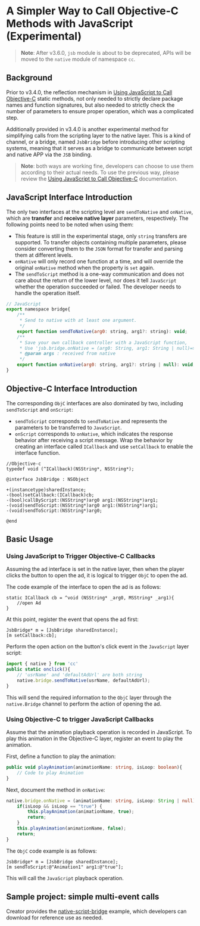 # A Simpler Way to Call Objective-C Methods with JavaScript (Experimental)

> **Note**: After v3.6.0, `jsb` module is about to be deprecated, APIs will be moved to the `native` module of namespace `cc`.

## Background

Prior to v3.4.0, the reflection mechanism in [Using JavaScript to Call Objective-C](./oc-reflection.md) static methods, not only needed to strictly declare package names and function signatures, but also needed to strictly check the number of parameters to ensure proper operation, which was a complicated step.

Additionally provided in v3.4.0 is another experimental method for simplifying calls from the scripting layer to the native layer. This is a kind of channel, or a bridge, named `JsbBridge` before introducing other scripting systems, meaning that it serves as a bridge to communicate between script and native APP via the `JSB` binding.

> **Note**: both ways are working fine, developers can choose to use them according to their actual needs. To use the previous way, please review the  [Using JavaScript to Call Objective-C](./oc-reflection.md) documentation.

## JavaScript Interface Introduction

The only two interfaces at the scripting level are `sendToNative` and `onNative`, which are **transfer** and **receive native layer** parameters, respectively. The following points need to be noted when using them:

- This feature is still in the experimental stage, only `string` transfers are supported. To transfer objects containing multiple parameters, please consider converting them to the `JSON` format for transfer and parsing them at different levels.
- `onNative` will only record one function at a time, and will override the original `onNative` method when the property is `set` again.
- The `sendToScript` method is a one-way communication and does not care about the return of the lower level, nor does it tell `JavaScript` whether the operation succeeded or failed. The developer needs to handle the operation itself.

```js
// JavaScript
export namespace bridge{
    /**
     * Send to native with at least one argument.
     */
    export function sendToNative(arg0: string, arg1?: string): void;
    /**
     * Save your own callback controller with a JavaScript function,
     * Use 'jsb.bridge.onNative = (arg0: String, arg1: String | null)=>{...}'
     * @param args : received from native
     */
    export function onNative(arg0: string, arg1?: string | null): void;
}
```

## Objective-C Interface Introduction

The corresponding `ObjC` interfaces are also dominated by two, including `sendToScript` and `onScript`:

- `sendToScript` corresponds to `sendToNative` and represents the parameters to be transferred to `JavaScript`.
- `onScript` corresponds to `onNative`, which indicates the response behavior after receiving a script message. Wrap the behavior by creating an interface called `ICallback` and use `setCallback` to enable the interface function.

```ObjC
//Objective-c
typedef void (^ICallback)(NSString*, NSString*);

@interface JsbBridge : NSObject

+(instancetype)sharedInstance;
-(bool)setCallback:(ICallback)cb;
-(bool)callByScript:(NSString*)arg0 arg1:(NSString*)arg1;
-(void)sendToScript:(NSString*)arg0 arg1:(NSString*)arg1;
-(void)sendToScript:(NSString*)arg0;

@end
```

## Basic Usage

### Using JavaScript to Trigger Objective-C Callbacks

Assuming the ad interface is set in the native layer, then when the player clicks the button to open the ad, it is logical to trigger `ObjC` to open the ad.

The code example of the interface to open the ad is as follows:

```ObjC
static ICallback cb = ^void (NSString* _arg0, MSString* _arg1){
    //open Ad
}
```

At this point, register the event that opens the ad first:

```ObjC
JsbBridge* m = [JsbBridge sharedInstance];
[m setCallback:cb];
```

Perform the open action on the button's click event in the `JavaScript` layer script:

```ts
import { native } from 'cc'
public static onclick(){
    // 'usrName' and 'defaultAdUrl' are both string
    native.bridge.sendToNative(usrName, defaultAdUrl);
} 
```

This will send the required information to the `ObjC` layer through the `native.Bridge` channel to perform the action of opening the ad.

### Using Objective-C to trigger JavaScript Callbacks

Assume that the animation playback operation is recorded in JavaScript. To play this animation in the Objective-C layer, register an event to play the animation.

First, define a function to play the animation:

```ts
public void playAnimation(animationName: string, isLoop: boolean){
    // Code to play Animation
}
```

Next, document the method in `onNative`:

```ts
native.bridge.onNative = (animationName: string, isLoop: String | null):void=>{
    if(isLoop && isLoop == "true") {
        this.playAnimation(animationName, true);
        return;
    }
    this.playAnimation(animationName, false);
    return;
}
```

The `ObjC` code example is as follows:

```ObjC
JsbBridge* m = [JsbBridge sharedInstance];
[m sendToScript:@"Animation1" arg1:@"true"];
```

This will call the `JavaScript` playback operation.

## Sample project: simple multi-event calls

Creator provides the [native-script-bridge](https://github.com/cocos-creator/example-3d/tree/v3.5/native-script-bridge) example, which developers can download for reference use as needed.
